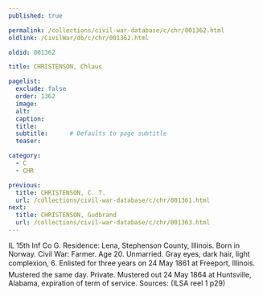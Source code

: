 ```yaml
---
published: true

permalink: /collections/civil-war-database/c/chr/001362.html
oldlink: /CivilWar/db/c/chr/001362.html

oldid: 001362

title: CHRISTENSON, Chlaus

pagelist:
  exclude: false
  order: 1362
  image: 
  alt:
  caption:
  title:
  subtitle:      # Defaults to page subtitle
  teaser:

category: 
  - C 
  - CHR

previous:
  title: CHRISTENSON, C. T.
  url: /collections/civil-war-database/c/chr/001361.html  
next:
  title: CHRISTENSON, Gudbrand
  url: /collections/civil-war-database/c/chr/001363.html   
---
```

IL 15th Inf Co G. Residence: Lena, Stephenson County, Illinois. Born in Norway. Civil War: Farmer. Age 20. Unmarried. Gray eyes, dark hair, light complexion, 6&#146;. Enlisted for three years on 24 May 1861 at Freeport, Illinois. Mustered the same day. Private. Mustered out 24 May 1864 at Huntsville, Alabama, expiration of term of service. Sources: (ILSA reel 1 p29)